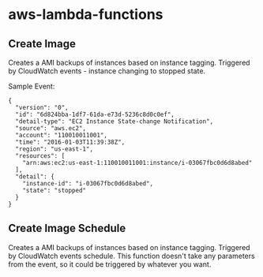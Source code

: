 # aws-lambda-functions

## Create Image
Creates a AMI backups of instances based on instance tagging. Triggered by CloudWatch events - instance changing to stopped state.

Sample Event:
```
{
  "version": "0",
  "id": "6d824bba-1df7-61da-e73d-5236c8d0c0ef",
  "detail-type": "EC2 Instance State-change Notification",
  "source": "aws.ec2",
  "account": "110010011001",
  "time": "2016-01-03T11:39:38Z",
  "region": "us-east-1",
  "resources": [
    "arn:aws:ec2:us-east-1:110010011001:instance/i-03067fbc0d6d8abed"
  ],
  "detail": {
    "instance-id": "i-03067fbc0d6d8abed",
    "state": "stopped"
  }
}
```

## Create Image Schedule
Creates a AMI backups of instances based on instance tagging. Triggered by CloudWatch events schedule. This function doesn't take any parameters from the event, so it could be triggered by whatever you want.
